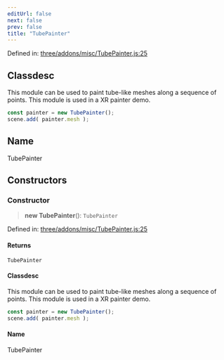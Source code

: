 ```yaml
---
editUrl: false
next: false
prev: false
title: "TubePainter"
---
```


Defined in: [three/addons/misc/TubePainter.js:25](https://github.com/DefinitelyMaybe/three-i18n/blob/fa57b79433d1c349ffb23a78727299c8d4190136/three/addons/misc/TubePainter.js#L25)

## Classdesc

This module can be used to paint tube-like meshes
along a sequence of points. This module is used in a XR
painter demo.

```js
const painter = new TubePainter();
scene.add( painter.mesh );
```

## Name

TubePainter

## Constructors

### Constructor

> **new TubePainter**(): `TubePainter`

Defined in: [three/addons/misc/TubePainter.js:25](https://github.com/DefinitelyMaybe/three-i18n/blob/fa57b79433d1c349ffb23a78727299c8d4190136/three/addons/misc/TubePainter.js#L25)

#### Returns

`TubePainter`

#### Classdesc

This module can be used to paint tube-like meshes
along a sequence of points. This module is used in a XR
painter demo.

```js
const painter = new TubePainter();
scene.add( painter.mesh );
```

#### Name

TubePainter
